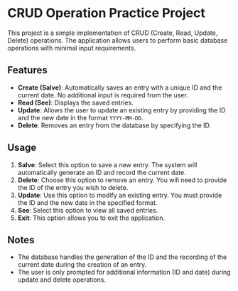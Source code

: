 # CRUD Operation Practice Project

This project is a simple implementation of CRUD (Create, Read, Update, Delete) operations. The application allows users to perform basic database operations with minimal input requirements.

## Features

- **Create (Salve)**: Automatically saves an entry with a unique ID and the current date. No additional input is required from the user.
- **Read (See)**: Displays the saved entries.
- **Update**: Allows the user to update an existing entry by providing the ID and the new date in the format `YYYY-MM-DD`.
- **Delete**: Removes an entry from the database by specifying the ID.

## Usage

1. **Salve**: Select this option to save a new entry. The system will automatically generate an ID and record the current date.
2. **Delete**: Choose this option to remove an entry. You will need to provide the ID of the entry you wish to delete.
3. **Update**: Use this option to modify an existing entry. You must provide the ID and the new date in the specified format.
4. **See**: Select this option to view all saved entries.
5. **Exit**: This option allows you to exit the application.

## Notes

- The database handles the generation of the ID and the recording of the current date during the creation of an entry.
- The user is only prompted for additional information (ID and date) during update and delete operations.